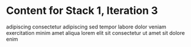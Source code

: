 # Content for Stack 1, Iteration 3
adipiscing consectetur adipiscing sed tempor labore dolor veniam exercitation minim amet aliqua lorem elit sit consectetur ut amet sit dolore enim 
